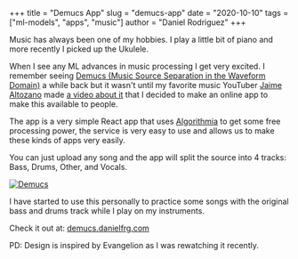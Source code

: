 +++
title = "Demucs App"
slug = "demucs-app"
date = "2020-10-10"
tags = ["ml-models", "apps", "music"]
author = "Daniel Rodriguez"
+++

Music has always been one of my hobbies.
I play a little bit of piano and more recently I picked up the Ukulele.

When I see any ML advances in music processing I get very excited.
I remember seeing [Demucs (Music Source Separation in the Waveform Domain)](https://github.com/facebookresearch/demucs)
a while back but it wasn't until my favorite music YouTuber [Jaime Altozano](https://www.youtube.com/channel/UCa3DVlGH2_QhvwuWlPa6MDQ)
made [a video about it](https://www.youtube.com/watch?v=4_l31Vucrmo)
that I decided to make an online app to make this available to people.

The app is a very simple React app that uses [Algorithmia](https://algorithmia.com) to get
some free processing power, the service is very easy to use and allows us to make these kinds
of apps very easily.

You can just upload any song and the app will split the source into 4 tracks: Bass, Drums, Other, and Vocals.

[![Demucs](/images/demucs.png)](https://demucs.danielfrg.com)

I have started to use this personally to practice some songs with the original
bass and drums track while I play on my instruments.

Check it out at: [demucs.danielfrg.com](https://demucs.danielfrg.com)

PD: Design is inspired by Evangelion as I was rewatching it recently.
